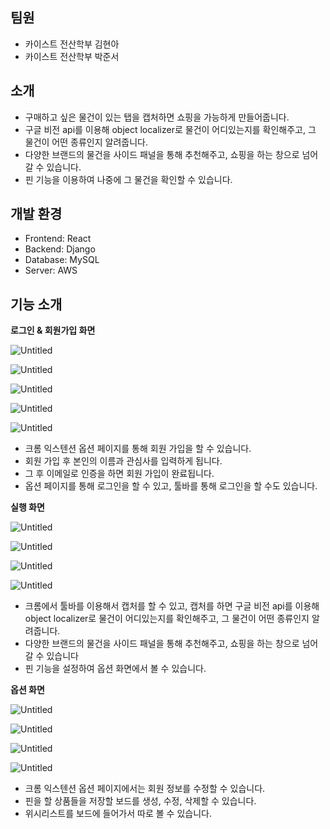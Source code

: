 ## 팀원

- 카이스트 전산학부 김현아
- 카이스트 전산학부 박준서

## 소개

- 구매하고 싶은 물건이 있는 탭을 캡처하면 쇼핑을 가능하게 만들어줍니다.
- 구글 비전 api를 이용해 object localizer로 물건이 어디있는지를 확인해주고, 그 물건이 어떤 종류인지 알려줍니다.
- 다양한 브랜드의 물건을 사이드 패널을 통해 추천해주고, 쇼핑을 하는 창으로 넘어갈 수 있습니다.
- 핀 기능을 이용하여 나중에 그 물건을 확인할 수 있습니다.

## 개발 환경

- Frontend: React
- Backend: Django
- Database: MySQL
- Server: AWS

## 기능 소개

**로그인 & 회원가입 화면**

![Untitled](https://prod-files-secure.s3.us-west-2.amazonaws.com/f6cb388f-3934-47d6-9928-26d2e10eb0fc/2fd38de4-f8f1-4bb6-9253-d66bc7d8eb89/Untitled.png)

![Untitled](https://prod-files-secure.s3.us-west-2.amazonaws.com/f6cb388f-3934-47d6-9928-26d2e10eb0fc/b1e5fdcc-8d3e-42e8-8c70-f7daf9dc38cc/Untitled.png)

![Untitled](https://prod-files-secure.s3.us-west-2.amazonaws.com/f6cb388f-3934-47d6-9928-26d2e10eb0fc/04d00920-a06b-4380-9725-6e1ce7ea279f/Untitled.png)

![Untitled](https://prod-files-secure.s3.us-west-2.amazonaws.com/f6cb388f-3934-47d6-9928-26d2e10eb0fc/6337dfc5-58b6-420f-8e74-b8251c93cb61/Untitled.png)

![Untitled](https://prod-files-secure.s3.us-west-2.amazonaws.com/f6cb388f-3934-47d6-9928-26d2e10eb0fc/4767c333-6042-4c59-8c1b-4bab41b5fa5a/Untitled.png)

- 크롬 익스텐션 옵션 페이지를 통해 회원 가입을 할 수 있습니다.
- 회원 가입 후 본인의 이름과 관심사를 입력하게 됩니다.
- 그 후 이메일로 인증을 하면 회원 가입이 완료됩니다.
- 옵션 페이지를 통해 로그인을 할 수 있고, 툴바를 통해 로그인을 할 수도 있습니다.

**실행 화면** 

![Untitled](https://prod-files-secure.s3.us-west-2.amazonaws.com/f6cb388f-3934-47d6-9928-26d2e10eb0fc/43543eab-e0e9-428f-832d-28e89bb52038/Untitled.png)

![Untitled](https://prod-files-secure.s3.us-west-2.amazonaws.com/f6cb388f-3934-47d6-9928-26d2e10eb0fc/e10c1338-dad1-436d-bb31-21a37c2ff8aa/Untitled.png)

![Untitled](https://prod-files-secure.s3.us-west-2.amazonaws.com/f6cb388f-3934-47d6-9928-26d2e10eb0fc/6b1f85b6-f2d7-416d-b8ed-4b35a886776e/Untitled.png)

![Untitled](https://prod-files-secure.s3.us-west-2.amazonaws.com/f6cb388f-3934-47d6-9928-26d2e10eb0fc/63d77636-2216-4c8a-aa82-2bf35f44127f/Untitled.png)

- 크롬에서 툴바를 이용해서 캡처를 할 수 있고, 캡처를 하면 구글 비전 api를 이용해 object localizer로 물건이 어디있는지를 확인해주고, 그 물건이 어떤 종류인지 알려줍니다.
- 다양한 브랜드의 물건을 사이드 패널을 통해 추천해주고, 쇼핑을 하는 창으로 넘어갈 수 있습니다
- 핀 기능을 설정하여 옵션 화면에서 볼 수 있습니다.

**옵션 화면** 

![Untitled](https://prod-files-secure.s3.us-west-2.amazonaws.com/f6cb388f-3934-47d6-9928-26d2e10eb0fc/af8edb96-c90b-46c3-ad19-6d53378b319a/Untitled.png)

![Untitled](https://prod-files-secure.s3.us-west-2.amazonaws.com/f6cb388f-3934-47d6-9928-26d2e10eb0fc/b909067a-35e2-4feb-a339-40f6f54bdd45/Untitled.png)

![Untitled](https://prod-files-secure.s3.us-west-2.amazonaws.com/f6cb388f-3934-47d6-9928-26d2e10eb0fc/1477b2ef-f924-48cd-b312-da7a538723f7/Untitled.png)

![Untitled](https://prod-files-secure.s3.us-west-2.amazonaws.com/f6cb388f-3934-47d6-9928-26d2e10eb0fc/7a1ef524-f36f-45f2-a848-2ab0cc95150d/Untitled.png)

- 크롬 익스텐션 옵션 페이지에서는 회원 정보를 수정할 수 있습니다.
- 핀을 할 상품들을 저장할 보드를 생성, 수정, 삭제할 수 있습니다.
- 위시리스트를 보드에 들어가서 따로 볼 수 있습니다.
